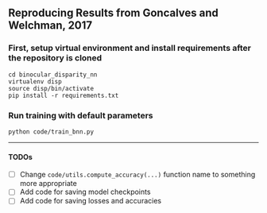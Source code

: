 ## Reproducing Results from Goncalves and Welchman, 2017

### First, setup virtual environment and install requirements after the repository is cloned
```
cd binocular_disparity_nn
virtualenv disp
source disp/bin/activate
pip install -r requirements.txt
```

### Run training with default parameters
`python code/train_bnn.py`

------
#### TODOs
- [ ] Change `code/utils.compute_accuracy(...)` function name to something more appropriate
- [ ] Add code for saving model checkpoints
- [ ] Add code for saving losses and accuracies
